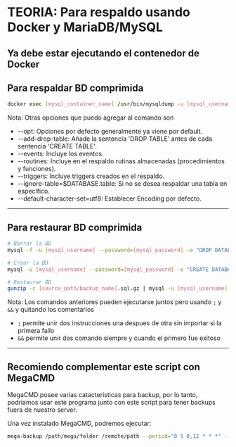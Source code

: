 # TEORIA: Para respaldo usando Docker y MariaDB/MySQL

## Ya debe estar ejecutando el contenedor de Docker

## Para respaldar BD comprimida

```sh
docker exec [mysql_container_name] /usr/bin/mysqldump -u [mysql_username] --password=[mysql_password] --events --routines --triggers [database_name] | gzip -c > [destination_path/backup_name].sql.gz
```

Nota: Otras opciones que puedo agregar al comando son

- --opt: Opciones por defecto generalmente ya viene por default.
- --add-drop-table: Añade la sentencia 'DROP TABLE' antes de cada sentencia 'CREATE TABLE'.
- --events: Incluye los eventos.
- --routines: Incluye en el respaldo rutinas almacenadas (procedimientos y funciones).
- --triggers: Incluye triggers creados en el respaldo.
- --ignore-table=$DATABASE.table: Si no se desea respaldar una tabla en específico.
- --default-character-set=utf8: Establecer Encoding por defecto.

---

## Para restaurar BD comprimida

```sh
# Borrar la BD
mysql -f -u [mysql_username] --password=[mysql_password] -e "DROP DATABASE IF EXISTS [database_name]" ;

# Crear la BD
mysql -u [mysql_username] --password=[mysql_password] -e "CREATE DATABASE [database_name] CHARACTER SET utf8 COLLATE utf8_general_ci" &&

# Restaurar BD
gunzip -c [source_path/backup_name].sql.gz | mysql -u [mysql_username] --password=[mysql_password] [database_name]
```

Nota: Los comandos anteriores pueden ejecutarse juntos pero usando `;` y `&&` y quitando los comentarios

- `;` permite unir dos instrucciones una despues de otra sin importar si la primera fallo
- `&&` permite unir dos comando siempre y cuando el primero fue exitoso

---

## Recomiendo complementar este script con MegaCMD

MegaCMD posee varias catacteristicas para backup, por lo tanto, podriamos usar este programa junto con este script para tener backups fuera de nuestro server.

Una vez instalado MegaCMD, podremos ejecutar:

```sh
mega-backup /path/mega/folder /remote/path --period="0 5 0,12 * * *" --num-backups=10
```
